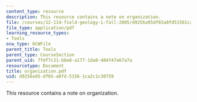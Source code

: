 ```yaml
---
content_type: resource
description: This resource contains a note on organization.
file: /courses/12-114-field-geology-i-fall-2005/d9256a95df65a0fd51561ca2c1c30759_organization.pdf
file_type: application/pdf
learning_resource_types:
- Tools
ocw_type: OCWFile
parent_title: Tools
parent_type: CourseSection
parent_uid: 7fdf7c21-b8e8-a177-1da0-484f47e67a7a
resourcetype: Document
title: organization.pdf
uid: d9256a95-df65-a0fd-5156-1ca2c1c30759
---
```

This resource contains a note on organization.

